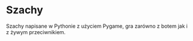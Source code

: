 # Szachy
Szachy napisane w Pythonie z użyciem Pygame, gra zarówno z botem jak i z żywym przeciwnikiem.
